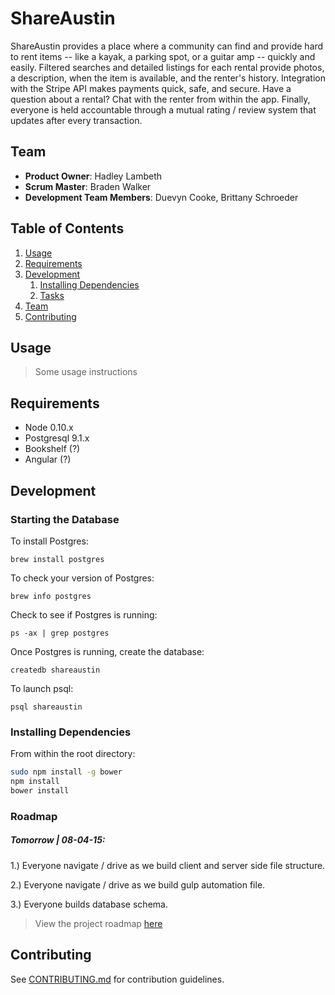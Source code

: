 # ShareAustin

ShareAustin provides a place where a community can find and provide hard to rent items -- like a kayak, a parking spot, or a guitar amp -- quickly and easily. Filtered searches and detailed listings for each rental provide photos, a description, when the item is available, and the renter's history. Integration with the Stripe API makes payments quick, safe, and secure. Have a question about a rental? Chat with the renter from within the app. Finally, everyone is held accountable through a mutual rating / review system that updates after every transaction.

## Team

  - __Product Owner__: Hadley Lambeth
  - __Scrum Master__: Braden Walker
  - __Development Team Members__: Duevyn Cooke, Brittany Schroeder

## Table of Contents

1. [Usage](#Usage)
1. [Requirements](#requirements)
1. [Development](#development)
    1. [Installing Dependencies](#installing-dependencies)
    1. [Tasks](#tasks)
1. [Team](#team)
1. [Contributing](#contributing)

## Usage

> Some usage instructions

## Requirements

- Node 0.10.x
- Postgresql 9.1.x
- Bookshelf (?)
- Angular (?)

## Development


### Starting the Database
To install Postgres:
```
brew install postgres
```

To check your version of Postgres:
```
brew info postgres
```

Check to see if Postgres is running:
```
ps -ax | grep postgres
```

Once Postgres is running, create the database:
```
createdb shareaustin
```

To launch psql:
```
psql shareaustin
```

### Installing Dependencies

From within the root directory:

```sh
sudo npm install -g bower
npm install
bower install
```

### Roadmap

##### Tomorrow | 08-04-15:
1.) Everyone navigate / drive as we build client and server side file structure.

2.) Everyone navigate / drive as we build gulp automation file.

3.) Everyone builds database schema.

> View the project roadmap [here](LINK_TO_PROJECT_ISSUES)


## Contributing

See [CONTRIBUTING.md](CONTRIBUTING.md) for contribution guidelines.
